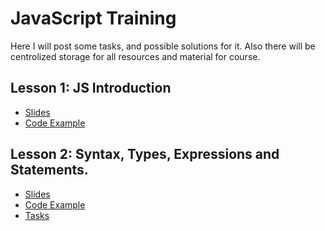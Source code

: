# JavaScript Training
Here I will post some tasks, and possible solutions for it. 
Also there will be centrolized storage for all resources and material for course.

## Lesson 1: JS Introduction
  - [Slides](http://slides.com/diodredd/deck/fullscreen)
  - [Code Example](https://plnkr.co/edit/0cJ2AyADN4p7Mixf4UsP)

## Lesson 2: Syntax, Types, Expressions and Statements.
  - [Slides](http://slides.com/diodredd/deck-1)
  - [Code Example](https://plnkr.co/edit/wyHA8CCYSyrOYUIfXtj9)
  - [Tasks](https://github.com/DioDread/JavaScript-training/blob/master/task1/description.md)

  


